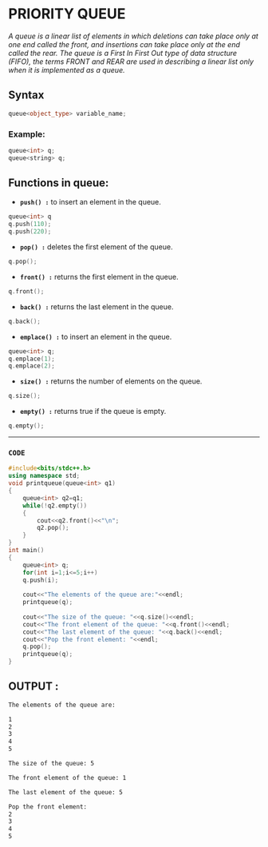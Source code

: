# **PRIORITY QUEUE**

*A queue is a linear list of elements in which deletions can take place only at one end called the front, and insertions can take place only at the end called the rear. The queue is a First In First Out type of data structure (FIFO), the terms FRONT and REAR are used in describing a linear list only when it is implemented as a queue.*


## **Syntax** 
```cpp
queue<object_type> variable_name; 
```
### **Example:**
```cpp
queue<int> q;
queue<string> q;
```
## **Functions in queue:**

* **```push() :```** to insert an element in the queue.
```cpp
queue<int> q
q.push(110);
q.push(220);
```

* **```pop() :```** deletes the first element of the queue.
```cpp
q.pop();
```

* **```front() :```** returns the first element in the queue.
```cpp
q.front();
```

* **```back() :```** returns the last element in the queue.
```cpp
q.back();
```

* **```emplace() :```** to insert an element in the queue.
```cpp
queue<int> q;
q.emplace(1);
q.emplace(2);
```

* **```size() :```** returns the number of elements on the queue.
```cpp
q.size();
```

* **```empty() :```** returns true if the queue is empty.
```cpp
q.empty();
```

<hr>

### **```CODE```**

```cpp
#include<bits/stdc++.h>
using namespace std;
void printqueue(queue<int> q1)
{
    queue<int> q2=q1;
    while(!q2.empty())
    {
        cout<<q2.front()<<"\n";
        q2.pop();
    }
}
int main()
{
    queue<int> q;
    for(int i=1;i<=5;i++)
    q.push(i);
    
    cout<<"The elements of the queue are:"<<endl;
    printqueue(q);
    
    cout<<"The size of the queue: "<<q.size()<<endl;
    cout<<"The front element of the queue: "<<q.front()<<endl;
    cout<<"The last element of the queue: "<<q.back()<<endl;
    cout<<"Pop the front element: "<<endl;
    q.pop();
    printqueue(q);
}
```

## **OUTPUT :**

```txt
The elements of the queue are:

1
2
3
4
5

The size of the queue: 5

The front element of the queue: 1

The last element of the queue: 5

Pop the front element:
2
3
4
5

```